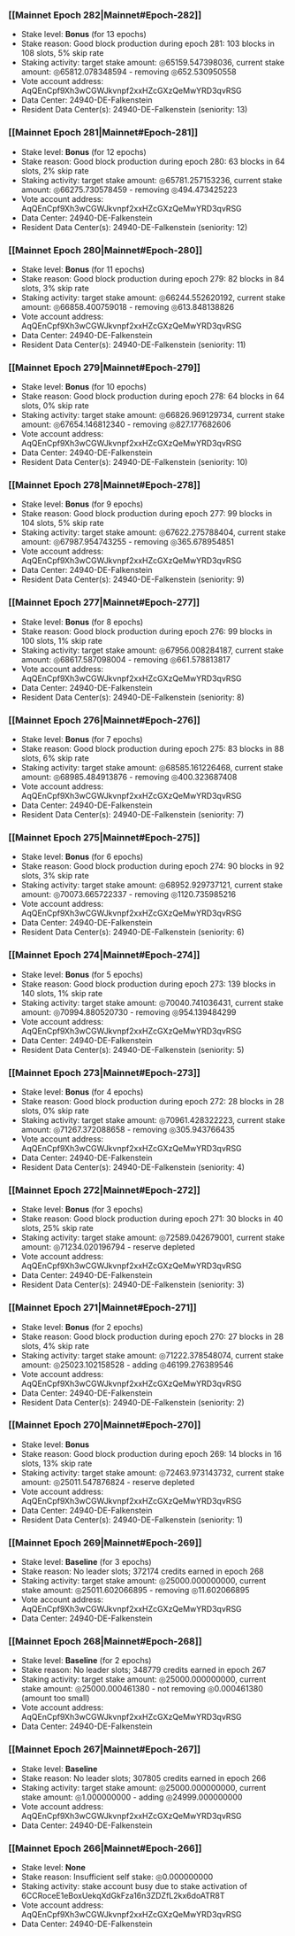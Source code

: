 ### [[Mainnet Epoch 282|Mainnet#Epoch-282]]
* Stake level: **Bonus** (for 13 epochs)
* Stake reason: Good block production during epoch 281: 103 blocks in 108 slots, 5% skip rate
* Staking activity: target stake amount: ◎65159.547398036, current stake amount: ◎65812.078348594 - removing ◎652.530950558
* Vote account address: AqQEnCpf9Xh3wCGWJkvnpf2xxHZcGXzQeMwYRD3qvRSG
* Data Center: 24940-DE-Falkenstein
* Resident Data Center(s): 24940-DE-Falkenstein (seniority: 13)
### [[Mainnet Epoch 281|Mainnet#Epoch-281]]
* Stake level: **Bonus** (for 12 epochs)
* Stake reason: Good block production during epoch 280: 63 blocks in 64 slots, 2% skip rate
* Staking activity: target stake amount: ◎65781.257153236, current stake amount: ◎66275.730578459 - removing ◎494.473425223
* Vote account address: AqQEnCpf9Xh3wCGWJkvnpf2xxHZcGXzQeMwYRD3qvRSG
* Data Center: 24940-DE-Falkenstein
* Resident Data Center(s): 24940-DE-Falkenstein (seniority: 12)
### [[Mainnet Epoch 280|Mainnet#Epoch-280]]
* Stake level: **Bonus** (for 11 epochs)
* Stake reason: Good block production during epoch 279: 82 blocks in 84 slots, 3% skip rate
* Staking activity: target stake amount: ◎66244.552620192, current stake amount: ◎66858.400759018 - removing ◎613.848138826
* Vote account address: AqQEnCpf9Xh3wCGWJkvnpf2xxHZcGXzQeMwYRD3qvRSG
* Data Center: 24940-DE-Falkenstein
* Resident Data Center(s): 24940-DE-Falkenstein (seniority: 11)
### [[Mainnet Epoch 279|Mainnet#Epoch-279]]
* Stake level: **Bonus** (for 10 epochs)
* Stake reason: Good block production during epoch 278: 64 blocks in 64 slots, 0% skip rate
* Staking activity: target stake amount: ◎66826.969129734, current stake amount: ◎67654.146812340 - removing ◎827.177682606
* Vote account address: AqQEnCpf9Xh3wCGWJkvnpf2xxHZcGXzQeMwYRD3qvRSG
* Data Center: 24940-DE-Falkenstein
* Resident Data Center(s): 24940-DE-Falkenstein (seniority: 10)
### [[Mainnet Epoch 278|Mainnet#Epoch-278]]
* Stake level: **Bonus** (for 9 epochs)
* Stake reason: Good block production during epoch 277: 99 blocks in 104 slots, 5% skip rate
* Staking activity: target stake amount: ◎67622.275788404, current stake amount: ◎67987.954743255 - removing ◎365.678954851
* Vote account address: AqQEnCpf9Xh3wCGWJkvnpf2xxHZcGXzQeMwYRD3qvRSG
* Data Center: 24940-DE-Falkenstein
* Resident Data Center(s): 24940-DE-Falkenstein (seniority: 9)
### [[Mainnet Epoch 277|Mainnet#Epoch-277]]
* Stake level: **Bonus** (for 8 epochs)
* Stake reason: Good block production during epoch 276: 99 blocks in 100 slots, 1% skip rate
* Staking activity: target stake amount: ◎67956.008284187, current stake amount: ◎68617.587098004 - removing ◎661.578813817
* Vote account address: AqQEnCpf9Xh3wCGWJkvnpf2xxHZcGXzQeMwYRD3qvRSG
* Data Center: 24940-DE-Falkenstein
* Resident Data Center(s): 24940-DE-Falkenstein (seniority: 8)
### [[Mainnet Epoch 276|Mainnet#Epoch-276]]
* Stake level: **Bonus** (for 7 epochs)
* Stake reason: Good block production during epoch 275: 83 blocks in 88 slots, 6% skip rate
* Staking activity: target stake amount: ◎68585.161226468, current stake amount: ◎68985.484913876 - removing ◎400.323687408
* Vote account address: AqQEnCpf9Xh3wCGWJkvnpf2xxHZcGXzQeMwYRD3qvRSG
* Data Center: 24940-DE-Falkenstein
* Resident Data Center(s): 24940-DE-Falkenstein (seniority: 7)
### [[Mainnet Epoch 275|Mainnet#Epoch-275]]
* Stake level: **Bonus** (for 6 epochs)
* Stake reason: Good block production during epoch 274: 90 blocks in 92 slots, 3% skip rate
* Staking activity: target stake amount: ◎68952.929737121, current stake amount: ◎70073.665722337 - removing ◎1120.735985216
* Vote account address: AqQEnCpf9Xh3wCGWJkvnpf2xxHZcGXzQeMwYRD3qvRSG
* Data Center: 24940-DE-Falkenstein
* Resident Data Center(s): 24940-DE-Falkenstein (seniority: 6)
### [[Mainnet Epoch 274|Mainnet#Epoch-274]]
* Stake level: **Bonus** (for 5 epochs)
* Stake reason: Good block production during epoch 273: 139 blocks in 140 slots, 1% skip rate
* Staking activity: target stake amount: ◎70040.741036431, current stake amount: ◎70994.880520730 - removing ◎954.139484299
* Vote account address: AqQEnCpf9Xh3wCGWJkvnpf2xxHZcGXzQeMwYRD3qvRSG
* Data Center: 24940-DE-Falkenstein
* Resident Data Center(s): 24940-DE-Falkenstein (seniority: 5)
### [[Mainnet Epoch 273|Mainnet#Epoch-273]]
* Stake level: **Bonus** (for 4 epochs)
* Stake reason: Good block production during epoch 272: 28 blocks in 28 slots, 0% skip rate
* Staking activity: target stake amount: ◎70961.428322223, current stake amount: ◎71267.372088658 - removing ◎305.943766435
* Vote account address: AqQEnCpf9Xh3wCGWJkvnpf2xxHZcGXzQeMwYRD3qvRSG
* Data Center: 24940-DE-Falkenstein
* Resident Data Center(s): 24940-DE-Falkenstein (seniority: 4)
### [[Mainnet Epoch 272|Mainnet#Epoch-272]]
* Stake level: **Bonus** (for 3 epochs)
* Stake reason: Good block production during epoch 271: 30 blocks in 40 slots, 25% skip rate
* Staking activity: target stake amount: ◎72589.042679001, current stake amount: ◎71234.020196794 - reserve depleted
* Vote account address: AqQEnCpf9Xh3wCGWJkvnpf2xxHZcGXzQeMwYRD3qvRSG
* Data Center: 24940-DE-Falkenstein
* Resident Data Center(s): 24940-DE-Falkenstein (seniority: 3)
### [[Mainnet Epoch 271|Mainnet#Epoch-271]]
* Stake level: **Bonus** (for 2 epochs)
* Stake reason: Good block production during epoch 270: 27 blocks in 28 slots, 4% skip rate
* Staking activity: target stake amount: ◎71222.378548074, current stake amount: ◎25023.102158528 - adding ◎46199.276389546
* Vote account address: AqQEnCpf9Xh3wCGWJkvnpf2xxHZcGXzQeMwYRD3qvRSG
* Data Center: 24940-DE-Falkenstein
* Resident Data Center(s): 24940-DE-Falkenstein (seniority: 2)
### [[Mainnet Epoch 270|Mainnet#Epoch-270]]
* Stake level: **Bonus**
* Stake reason: Good block production during epoch 269: 14 blocks in 16 slots, 13% skip rate
* Staking activity: target stake amount: ◎72463.973143732, current stake amount: ◎25011.547876824 - reserve depleted
* Vote account address: AqQEnCpf9Xh3wCGWJkvnpf2xxHZcGXzQeMwYRD3qvRSG
* Data Center: 24940-DE-Falkenstein
* Resident Data Center(s): 24940-DE-Falkenstein (seniority: 1)
### [[Mainnet Epoch 269|Mainnet#Epoch-269]]
* Stake level: **Baseline** (for 3 epochs)
* Stake reason: No leader slots; 372174 credits earned in epoch 268
* Staking activity: target stake amount: ◎25000.000000000, current stake amount: ◎25011.602066895 - removing ◎11.602066895
* Vote account address: AqQEnCpf9Xh3wCGWJkvnpf2xxHZcGXzQeMwYRD3qvRSG
* Data Center: 24940-DE-Falkenstein
### [[Mainnet Epoch 268|Mainnet#Epoch-268]]
* Stake level: **Baseline** (for 2 epochs)
* Stake reason: No leader slots; 348779 credits earned in epoch 267
* Staking activity: target stake amount: ◎25000.000000000, current stake amount: ◎25000.000461380 - not removing ◎0.000461380 (amount too small)
* Vote account address: AqQEnCpf9Xh3wCGWJkvnpf2xxHZcGXzQeMwYRD3qvRSG
* Data Center: 24940-DE-Falkenstein
### [[Mainnet Epoch 267|Mainnet#Epoch-267]]
* Stake level: **Baseline**
* Stake reason: No leader slots; 307805 credits earned in epoch 266
* Staking activity: target stake amount: ◎25000.000000000, current stake amount: ◎1.000000000 - adding ◎24999.000000000
* Vote account address: AqQEnCpf9Xh3wCGWJkvnpf2xxHZcGXzQeMwYRD3qvRSG
* Data Center: 24940-DE-Falkenstein
### [[Mainnet Epoch 266|Mainnet#Epoch-266]]
* Stake level: **None**
* Stake reason: Insufficient self stake: ◎0.000000000
* Staking activity: stake account busy due to stake activation of 6CCRoceE1eBoxUekqXdGkFza16n3ZDZfL2kx6doATR8T
* Vote account address: AqQEnCpf9Xh3wCGWJkvnpf2xxHZcGXzQeMwYRD3qvRSG
* Data Center: 24940-DE-Falkenstein